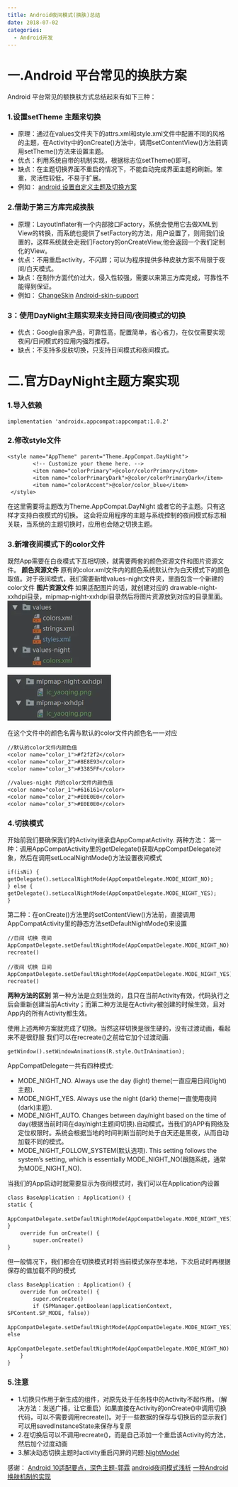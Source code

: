 ```yaml
---
title: Android夜间模式(换肤)总结
date: 2018-07-02
categories: 
  - Android开发
---
```


# 一.Android 平台常见的换肤方案
Android 平台常见的额换肤方式总结起来有如下三种：
### 1.设置setTheme 主题来切换
- 原理：通过在values文件夹下的attrs.xml和style.xml文件中配置不同的风格的主题，在Activity中的onCreate()方法中，调用setContentView()方法前调用setTheme()方法来设置主题。
- 优点：利用系统自带的机制实现，根据标志位setTheme()即可。
- 缺点：在主题切换界面不重启的情况下，不能自动完成界面主题的刷新。笨重，灵活性较低，不易于扩展。
- 例如：
[android 设置自定义主题及切换方案](https://blog.csdn.net/u011106915/article/details/101108937)

###  2.借助于第三方库完成换肤
- 原理：LayoutInflater有一个内部接口Factory，系统会使用它去做XML到View的转换，而系统也提供了setFactory的方法，用户设置了，则用我们设置的，这样系统就会走我们Factory的onCreateView,他会返回一个我们定制化的View。
- 优点：不用重启activity，不闪屏；可以为程序提供多种皮肤方案不局限于夜间/白天模式。
- 缺点：在制作方面代价过大，侵入性较强，需要以来第三方库完成，可靠性不能得到保证。
- 例如：
[ChangeSkin](https://github.com/hongyangAndroid/ChangeSkin)
[Android-skin-support](https://github.com/ximsfei/Android-skin-support)

### 3：使用DayNight主题实现来支持日间/夜间模式的切换
- 优点：Google自家产品，可靠性高，配置简单，省心省力，在仅仅需要实现夜间/日间模式的应用内强烈推荐。
- 缺点：不支持多皮肤切换，只支持日间模式和夜间模式。

# 二.官方DayNight主题方案实现
### 1.导入依赖
```
implementation 'androidx.appcompat:appcompat:1.0.2'
```

### 2.修改style文件
```
<style name="AppTheme" parent="Theme.AppCompat.DayNight">
        <!-- Customize your theme here. -->
        <item name="colorPrimary">@color/colorPrimary</item>
        <item name="colorPrimaryDark">@color/colorPrimaryDark</item>
        <item name="colorAccent">@color/color_blue</item>
 </style>
```
在这里需要将主题改为Theme.AppCompat.DayNight 或者它的子主题。只有这样才支持白夜模式的切换。
这会将应用程序的主题与系统控制的夜间模式标志相关联，当系统的主题切换时，应用也会随之切换主题。

### 3.新增夜间模式下的color文件
既然App需要在白夜模式下互相切换，就需要两套的颜色资源文件和图片资源文件。
**颜色资源文件**
原有的color.xml文件内的颜色系统默认作为白天模式下的颜色取值。对于夜间模式，我们需要新增values-night文件夹，里面包含一个新建的color文件
**图片资源文件**
如果适配图片的话，就创建对应的 drawable-night-xxhdpi目录，mipmap-night-xxhdpi目录然后将图片资源放到对应的目录里面。
![](/images/450ce04107bb1869c0c9c2055539dfff.webp)

![](/images/2a99115f8a700c536898d79d0b3fd5f6.webp)

在这个文件中的颜色名需与默认的color文件内颜色名一一对应
```
//默认的color文件内颜色值
<color name="color_1">#f2f2f2</color>
<color name="color_2">#8E8E93</color>
<color name="color_3">#3385FF</color>
```
```
//values-night 内的color文件内颜色值
<color name="color_1">#616161</color>
<color name="color_2">#E0E0E0</color>
<color name="color_3">#E0E0E0</color>
```

### 4.切换模式
开始前我们要确保我们的Activity继承自AppCompatActivity.
两种方法：
第一种：调用AppCompatActivity里的getDelegate()获取AppCompatDelegate对象，然后在调用setLocalNightMode()方法设置夜间模式
```
if(isNi) {  
getDelegate().setLocalNightMode(AppCompatDelegate.MODE_NIGHT_NO);  
} else {  
getDelegate().setLocalNightMode(AppCompatDelegate.MODE_NIGHT_YES);  
}  
```
第二种：在onCreate()方法里的setContentView()方法前，直接调用AppCompatActivity里的静态方法setDefaultNightMode()来设置
```
//日间 切换 夜间
AppCompatDelegate.setDefaultNightMode(AppCompatDelegate.MODE_NIGHT_NO)
recreate()

//夜间 切换 日间  
AppCompatDelegate.setDefaultNightMode(AppCompatDelegate.MODE_NIGHT_YES)
recreate()
```
**两种方法的区别**
第一种方法是立刻生效的，且只在当前Activity有效，代码执行之后会重新创建当前Activity；而第二种方法是在Activity被创建的时候生效，且对App内的所有Activity都生效。

使用上述两种方案就完成了切换。当然这样切换是很生硬的，没有过渡动画，看起来不是很舒服 我们可以在recreate()之前给它加个过渡动画.
```
getWindow().setWindowAnimations(R.style.OutInAnimation);
```
AppCompatDelegate一共有四种模式:
- MODE_NIGHT_NO. Always use the day (light) theme(一直应用日间(light)主题).
- MODE_NIGHT_YES. Always use the night (dark) theme(一直使用夜间(dark)主题).
- MODE_NIGHT_AUTO. Changes between day/night based on the time of day(根据当前时间在day/night主题间切换).自动模式，当我们的APP有网络及定位权限时。系统会根据当地的时间判断当前时处于白天还是黑夜，从而自动加载不同的模式。
- MODE_NIGHT_FOLLOW_SYSTEM(默认选项). This setting follows the system’s setting, which is essentially MODE_NIGHT_NO(跟随系统，通常为MODE_NIGHT_NO).

当我们的App启动时就需要显示为夜间模式时，我们可以在Application内设置
```
class BaseApplication : Application() {
static {
    AppCompatDelegate.setDefaultNightMode(AppCompatDelegate.MODE_NIGHT_YES);
}
    override fun onCreate() {
        super.onCreate()
}
```
但一般情况下，我们都会在切换模式时将当前模式保存至本地，下次启动时再根据保存的值加载不同的模式
```
class BaseApplication : Application() {
    override fun onCreate() {
        super.onCreate()
        if (SPManager.getBoolean(applicationContext, SPContent.SP_MODE, false)) 
            AppCompatDelegate.setDefaultNightMode(AppCompatDelegate.MODE_NIGHT_YES) else 
            AppCompatDelegate.setDefaultNightMode(AppCompatDelegate.MODE_NIGHT_NO)
    }
}
```

### 5.注意
- 1.切换只作用于新生成的组件，对原先处于任务栈中的Activity不起作用。（解决方法：发送广播，让它重启）如果直接在Activity的onCreate()中调用切换代码，可以不需要调用recreate()。对于一些数据的保存与切换后的显示我们可以用savedInstanceState来保存与复原
- 2.在切换后可以不调用recreate()，而是自己添加一个重启该Activity的方法，然后加个过度动画
- 3.解决动态切换主题时activity重启闪屏的问题:[NightModel](https://github.com/achenglike/NightModel)

感谢：
[Android 10适配要点，深色主题-郭霖](https://blog.csdn.net/sinyu890807/article/details/106061657)
[android夜间模式浅析](https://www.dazhuanlan.com/2019/10/24/5db11f896b650/)
[一种Android换肤机制的实现](https://www.dazhuanlan.com/2019/11/15/5dcde8406dc41/)
